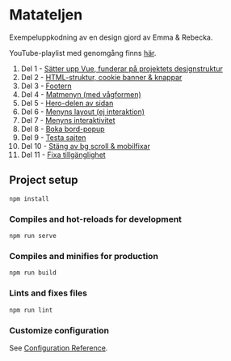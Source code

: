 # Matateljen

Exempeluppkodning av en design gjord av Emma & Rebecka.

YouTube-playlist med genomgång finns [här](https://youtube.com/playlist?list=PLWZQ_pCt8HKu6okKqF0eLwCDmZDRUnaCA).

1. Del 1 - [Sätter upp Vue, funderar på projektets designstruktur](https://youtu.be/HEjCOQtsCV4)
2. Del 2 - [HTML-struktur, cookie banner & knappar](https://youtu.be/3tnAsrtXGkk)
3. Del 3 - [Footern](https://youtu.be/3tnAsrtXGkk)
4. Del 4 - [Matmenyn (med vågformen)](https://youtu.be/GKQ8651cv9A)
5. Del 5 - [Hero-delen av sidan](https://youtu.be/4o7vKu5snDw)
6. Del 6 - [Menyns layout (ej interaktion)](https://youtu.be/6iwPGki-WT8)
7. Del 7 - [Menyns interaktivitet](https://youtu.be/G19y-4tkW84)
8. Del 8 - [Boka bord-popup](https://youtu.be/UgQEi0vqrwo)
9. Del 9 - [Testa sajten](https://youtu.be/akBFAdYyarI)
10. Del 10 - [Stäng av bg scroll & mobilfixar](https://youtu.be/ffO8l94SPL8)
11. Del 11 - [Fixa tillgänglighet](https://youtu.be/rifO2IYJ83c)

## Project setup

```
npm install
```

### Compiles and hot-reloads for development

```
npm run serve
```

### Compiles and minifies for production

```
npm run build
```

### Lints and fixes files

```
npm run lint
```

### Customize configuration

See [Configuration Reference](https://cli.vuejs.org/config/).
